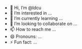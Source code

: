 - 👋 Hi, I’m @ldcu
- 👀 I’m interested in ...
- 🌱 I’m currently learning ...
- 💞️ I’m looking to collaborate on ...
- 📫 How to reach me ...
- 😄 Pronouns: ...
- ⚡ Fun fact: ...

<!---
ldcu/ldcu is a ✨ special ✨ repository because its `README.md` (this file) appears on your GitHub profile.
You can click the Preview link to take a look at your changes.
--->
